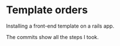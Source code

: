 # Template orders

Installing a front-end template on a rails app.

The commits show all the steps I took.
